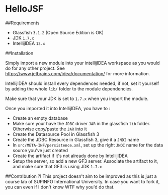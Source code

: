 HelloJSF
========


##Requirements

+ Glassfish `3.1.2` (Open Source Edition is OK)
+ JDK `1.7.x`
+ IntellijIDEA `13.x`

##Installation

Simply import a new module into your intellijIDEA workspace as you would do for any other project.
See https://www.jetbrains.com/idea/documentation/ for more information.

IntellijIDEA should install every dependences needed, if not, set it yourself by adding the whole `lib/` folder to the module dependencies.

Make sure that your JDK is set to `1.7.x` when you import the module.

Once you imported it into IntellijIDEA, you have to :

+ Create an empty database
+ Make sure your have the `JDBC` driver `JAR` in the glassfish `lib` folder. Otherwise copy/paste the `JAR` into it
+ Create the Datasource Pool in Glassfish 3
+ Create the JDBC Resource in Glassfish 3, give it a `JNDI` name
+ In `src/META-INF/persistence.xml`, set up the right `JNDI` name for the data source you've just created
+ Create the artifact if it's not already done by IntellijIDEA
+ Setup the server, so add a new GF3 server. Associate the artifact to it, and make sure that GF3 is using JDK `1.7.x`

##Contribution ?!
This project doesn't aim to be improved as this is just a course lab of SUPINFO International University.
In case you want to fork it, you can even if I don't know WTF why you'd do that.

